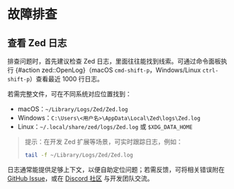 # 故障排查

## 查看 Zed 日志

排查问题时，首先建议检查 Zed 日志，里面往往能找到线索。可通过命令面板执行 {#action zed::OpenLog}（macOS `cmd-shift-p`，Windows/Linux `ctrl-shift-p`）查看最近 1000 行日志。

若需完整文件，可在不同系统对应位置找到：

- macOS：`~/Library/Logs/Zed/Zed.log`
- Windows：`C:\Users\<用户名>\AppData\Local\Zed\logs\Zed.log`
- Linux：`~/.local/share/zed/logs/Zed.log` 或 `$XDG_DATA_HOME`

> 提示：在开发 Zed 扩展等场景，可实时跟踪日志，例如：
> ```sh
> tail -f ~/Library/Logs/Zed/Zed.log
> ```

日志通常能提供足够上下文，以便自助定位问题；若需反馈，可将相关错误附在 [GitHub Issue](https://github.com/zed-industries/zed/issues/new/choose)，或在 [Discord 社区](https://zed.dev/community-links#forums-and-discussions) 与开发团队交流。
